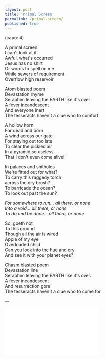 ```yaml
---
layout: post
title: 'Primal Screen'
permalink: /primal-screen/
published: true
---
```


(capo: 4)

A primal screen  
I can't look at it  
Awful, what's occurred  
Jesus has no shirt  
Or words to spell on me  
While sewers of requirement  
Overflow high reservoir

Atom blasted poem  
Devastation rhyme  
Seraphim leaving the EARTH like it's over  
A fever incandescent  
And everyone inert  
The tesseracts haven't a clue who to comfort.

A hollow horn  
For dead and born  
A wind across our gate  
For staying out too late  
To clear the pickled air  
In a pyramid so useless  
That I don't even come alive!

In palaces and shitholes  
We're fitted out for what?  
To carry this raggedy torch  
across the dry brush?  
To barricade the ocean?  
To look out past the sun?

_For somewhere to run... all there, or none_  
_Into a void... all there, or none_  
_To do and be done... all there, or none_

So, goeth not  
To this ground  
Though all the air is wired  
Apple of my eye  
Overloaded child  
Can you look into the hue and cry  
And see it with your planet eyes?

Chasm blasted poem  
Devastation line  
Seraphim leaving the EARTH like it's over.  
A fever incandescent  
And resurrection gore  
The tesseracts haven't a clue who to come for

--

<iframe src="../assets/videos/2023-07-13-primal.mp4" frameborder="0" allowfullscreen sandbox></iframe>

